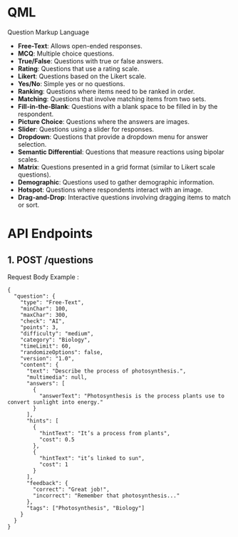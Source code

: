 # QML
Question Markup Language

- **Free-Text**: Allows open-ended responses.
- **MCQ**: Multiple choice questions.
- **True/False**: Questions with true or false answers.
- **Rating**: Questions that use a rating scale.
- **Likert**: Questions based on the Likert scale.
- **Yes/No**: Simple yes or no questions.
- **Ranking**: Questions where items need to be ranked in order.
- **Matching**: Questions that involve matching items from two sets.
- **Fill-in-the-Blank**: Questions with a blank space to be filled in by the respondent.
- **Picture Choice**: Questions where the answers are images.
- **Slider**: Questions using a slider for responses.
- **Dropdown**: Questions that provide a dropdown menu for answer selection.
- **Semantic Differential**: Questions that measure reactions using bipolar scales.
- **Matrix**: Questions presented in a grid format (similar to Likert scale questions).
- **Demographic**: Questions used to gather demographic information.
- **Hotspot**: Questions where respondents interact with an image.
- **Drag-and-Drop**: Interactive questions involving dragging items to match or sort.


# API Endpoints

## 1. POST /questions

Request Body Example :
```
{
  "question": {
    "type": "Free-Text",
    "minChar": 100,
    "maxChar": 300,
    "check": "AI",
    "points": 3,
    "difficulty": "medium",
    "category": "Biology",
    "timeLimit": 60,
    "randomizeOptions": false,
    "version": "1.0",
    "content": {
      "text": "Describe the process of photosynthesis.",
      "multimedia": null,
      "answers": [
        {
          "answerText": "Photosynthesis is the process plants use to convert sunlight into energy."
        }
      ],
      "hints": [
        {
          "hintText": "It’s a process from plants",
          "cost": 0.5
        },
        {
          "hintText": "it’s linked to sun",
          "cost": 1
        }
      ],
      "feedback": {
        "correct": "Great job!",
        "incorrect": "Remember that photosynthesis..."
      },
      "tags": ["Photosynthesis", "Biology"]
    }
  }
}
```
